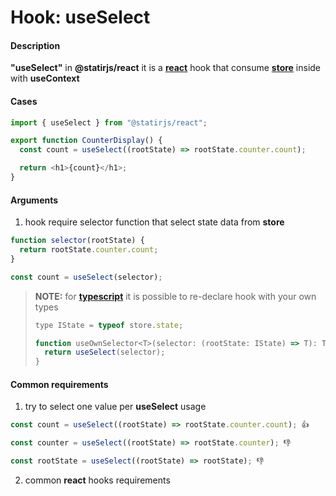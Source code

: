 # Hook: useSelect

#### Description

**"useSelect"** in **@statirjs/react** it is a [**react**](https://reactjs.org/) hook that consume [**store**](/content/core/store.md) inside with **useContext**

#### Cases

```js
import { useSelect } from "@statirjs/react";

export function CounterDisplay() {
  const count = useSelect((rootState) => rootState.counter.count);

  return <h1>{count}</h1>;
}
```

#### Arguments

1. hook require selector function that select state data from **store**

```js
function selector(rootState) {
  return rootState.counter.count;
}

const count = useSelect(selector);
```

> **NOTE:** for [**typescript**](https://www.typescriptlang.org/) it is possible to re-declare hook with your own types
>
> ```js
> type IState = typeof store.state;
>
> function useOwnSelector<T>(selector: (rootState: IState) => T): T {
>   return useSelect(selector);
> }
> ```

#### Common requirements

1. try to select one value per **useSelect** usage

```js
const count = useSelect((rootState) => rootState.counter.count); 👍

const counter = useSelect((rootState) => rootState.counter); 👎

const rootState = useSelect((rootState) => rootState); 👎
```

2. common **react** hooks requirements
